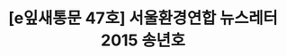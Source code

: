 ---
href: 'http://ecoseoul.or.kr/archives/19717'
title: '[e잎새통문 47호] 서울환경연합 뉴스레터 2015 송년호'
img: '/_assets/47.jpg'
---